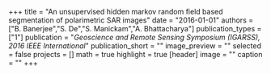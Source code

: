 +++
title = "An unsupervised hidden markov random field based segmentation of polarimetric SAR images"
date = "2016-01-01"
authors = ["B. Banerjee","S. De","S. Manickam","A. Bhattacharya"]
publication_types = ["1"]
publication = "_Geoscience and Remote Sensing Symposium (IGARSS), 2016 IEEE International_"
publication_short = ""
image_preview = ""
selected = false
projects = []
math = true
highlight = true
[header]
image = ""
caption = ""
+++

